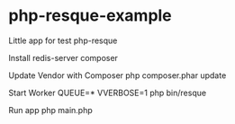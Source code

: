 php-resque-example
==================

Little app for test php-resque


Install
	redis-server
	composer

Update Vendor with Composer
	php composer.phar update

Start Worker
	QUEUE=* VVERBOSE=1 php bin/resque

Run app
	php main.php
